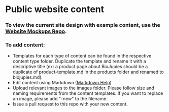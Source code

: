 # Public website content  
### To view the current site design with example content, use the [Website Mockups Repo](https://github.com/nih-cfde/public-website-mockups).  

### To add content:
* Templates for each type of content can be found in the respective content type folder. Duplicate the template and rename it with a descriptive title (ex: a product page about BioJupies should be a duplicate of product-template.md in the products folder and renamed to biojupies.md).  
* Edit content using Markdown ([Markdown Help](https://github.com/nih-cfde/organization/blob/master/MarkdownHelp.md))  
* Upload relevant images to the images folder. Please follow size and naming requirements from the content templates. If you want to replace an image, please add "-new" to the filename.  
* Issue a pull request to this repo with your new content.